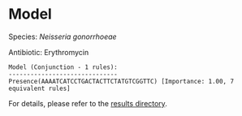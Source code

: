 
# Model

Species: *Neisseria gonorrhoeae*

Antibiotic: Erythromycin

```
Model (Conjunction - 1 rules):
------------------------------
Presence(AAAATCATCCTGACTACTTCTATGTCGGTTC) [Importance: 1.00, 7 equivalent rules]

```

For details, please refer to the [results directory](../../../../../results/scm_b/neisseria%20gonorrhoeae/erythromycin/repeat_9/).

